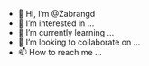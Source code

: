 - 👋 Hi, I’m @Zabrangd
- 👀 I’m interested in ...
- 🌱 I’m currently learning ...
- 💞️ I’m looking to collaborate on ...
- 📫 How to reach me ...

<!---
Zabrangd/Zabrangd is a ✨ special ✨ repository because its `README.md` (this file) appears on your GitHub profile.
You can click the Preview link to take a look at your changes.
--->
